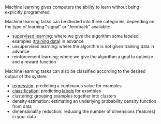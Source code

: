 Machine learning gives computers the ability to learn without being explicitly programmed.

Machine learning tasks can be divided into three categories, depending on the type of learning "signal" or "feedback" available:

* [supervised learning](supervised-learning): where we give the algorithm some labeled examples ([training data](training-data)) in advance
* unsupervised learning: where the algorithm is not given training data in advance
* reinforcement learning: where we give the algorithm a goal to optimize and a reward function

Machine learning tasks can also be classified according to the desired output of the system:

* [regression](regression-algorithm): predicting a continuous value for examples
* [classification](classifier): predicting [labels](labels) for examples
* clustering: grouping examples together into clusters
* density estimation: estimating an underlying probability density function from data
* dimensionality reduction: reducing the number of dimensions (features) in your data

